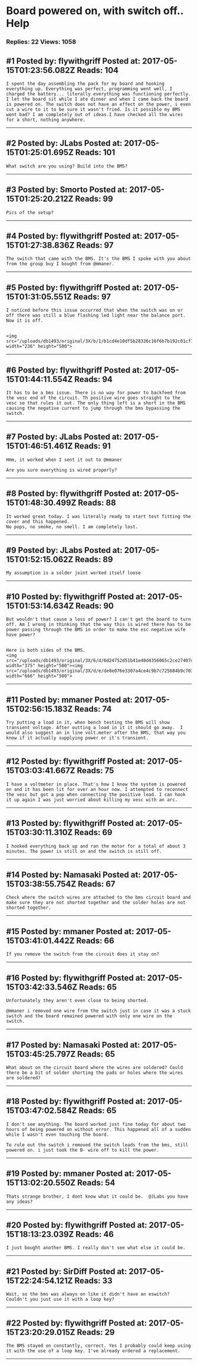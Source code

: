 # Board powered on, with switch off.. Help

### Replies: 22 Views: 1058

## \#1 Posted by: flywithgriff Posted at: 2017-05-15T01:23:56.082Z Reads: 104

```
I spent the day assembling the pack for my board and hooking everything up. Everything was perfect, programming went well, I charged the battery... literally everything was functioning perfectly. I let the board sit while I ate dinner and when I came back the board is powered on. The switch does not have an effect on the power, i even cut a wire to it to be sure it wasn't fried. Is it possible my BMS went bad? I am completely out of ideas.I have checked all the wires for a short, nothing anywhere.
```

---
## \#2 Posted by: JLabs Posted at: 2017-05-15T01:25:01.695Z Reads: 101

```
What switch are you using? Build into the BMS?
```

---
## \#3 Posted by: Smorto Posted at: 2017-05-15T01:25:20.212Z Reads: 99

```
Pics of the setup?
```

---
## \#4 Posted by: flywithgriff Posted at: 2017-05-15T01:27:38.836Z Reads: 97

```
The switch that came with the BMS. It's the BMS I spoke with you about from the group buy I bought from @mmaner.
```

---
## \#5 Posted by: flywithgriff Posted at: 2017-05-15T01:31:05.551Z Reads: 97

```
I noticed before this issue occurred that when the switch was on or off there was still a blue flashing led light near the balance port. Now it is off.


<img src="/uploads/db1493/original/3X/b/1/b1cd4e10df5b28336c16f6b7b192c01cf741f260.JPG" width="236" height="500">
```

---
## \#6 Posted by: flywithgriff Posted at: 2017-05-15T01:44:11.554Z Reads: 94

```
It has to be a bms issue. There is no way for power to backfeed from the vesc end of the circuit. Th positive wire goes straight to the vesc so that rules it out. The only thing left is a short in the BMS causing the negative current to jump through the bms bypassing the switch.
```

---
## \#7 Posted by: JLabs Posted at: 2017-05-15T01:46:51.461Z Reads: 91

```
Hmm, it worked when I sent it out to @mmaner

Are you sure everything is wired properly?
```

---
## \#8 Posted by: flywithgriff Posted at: 2017-05-15T01:48:30.499Z Reads: 88

```
It worked great today. I was literally ready to start test fitting the cover and this happened.
No pops, no smoke, no smell. I am completely lost.
```

---
## \#9 Posted by: JLabs Posted at: 2017-05-15T01:52:15.062Z Reads: 89

```
My assumption is a solder joint worked itself loose
```

---
## \#10 Posted by: flywithgriff Posted at: 2017-05-15T01:53:14.634Z Reads: 90

```
But wouldn't that cause a loss of power? I can't get the board to turn off. Am I wrong in thinking that the way this is wired there has to be power passing through the BMS in order to make the esc negative wife have power?


Here is both sides of the BMS.
<img src="/uploads/db1493/original/3X/6/d/6d24752d51b41e40d4356065c2ce27407d8e4881.JPG" width="375" height="500"><img src="/uploads/db1493/original/3X/d/e/de8e076e3307a4ce4c9b7c725684b9c703efabc3.JPG" width="666" height="500">
```

---
## \#11 Posted by: mmaner Posted at: 2017-05-15T02:56:15.183Z Reads: 74

```
Try putting a load in it, when bench testing the BMS will show transient voltage. After outting a load in it it should go away.  I would also suggest an in line volt.meter after the BMS, that way you know if it actually supplying power or it's transient.
```

---
## \#12 Posted by: flywithgriff Posted at: 2017-05-15T03:03:41.667Z Reads: 75

```
I have a voltmeter in place. That's how I know the system is powered on and it has been lit for over an hour now. I attempted to reconnect the vesc but got a pop when connecting the positive lead. I can hook it up again I was just worried about killing my vesc with an arc.
```

---
## \#13 Posted by: flywithgriff Posted at: 2017-05-15T03:30:11.310Z Reads: 69

```
I hooked everything back up and ran the motor for a total of about 3 minutes. The power is still on and the switch is still off.
```

---
## \#14 Posted by: Namasaki Posted at: 2017-05-15T03:38:55.754Z Reads: 67

```
Check where the switch wires are attached to the bms circuit board and make sure they are not shorted together and the solder holes are not shorted together.
```

---
## \#15 Posted by: mmaner Posted at: 2017-05-15T03:41:01.442Z Reads: 66

```
If you remove the switch from the circuit does it stay on?
```

---
## \#16 Posted by: flywithgriff Posted at: 2017-05-15T03:42:33.546Z Reads: 65

```
Unfortunately they aren't even close to being shorted.

@mmaner i removed one wire from the switch just in case it was a stuck switch and the board remained powered with only one wire on the switch.
```

---
## \#17 Posted by: Namasaki Posted at: 2017-05-15T03:45:25.797Z Reads: 65

```
What about on the circuit board where the wires are soldered? Could there be a bit of solder shorting the pads or holes where the wires are soldered?
```

---
## \#18 Posted by: flywithgriff Posted at: 2017-05-15T03:47:02.584Z Reads: 65

```
I don't see anything. The board worked just fine today for about two hours of being powered on without error. This happened all of a sudden while I wasn't even touching the board.

To rule out the switch i removed the switch leads from the bms, still powered on. i just took the B- wire off to kill the power.
```

---
## \#19 Posted by: mmaner Posted at: 2017-05-15T13:02:20.550Z Reads: 54

```
Thats strange brother, I dont know what it could be.  @JLabs you have any ideas?
```

---
## \#20 Posted by: flywithgriff Posted at: 2017-05-15T18:13:23.039Z Reads: 46

```
I just bought another BMS. I really don't see what else it could be.
```

---
## \#21 Posted by: SirDiff Posted at: 2017-05-15T22:24:54.121Z Reads: 33

```
Wait, so the bms was always on like it didn't have an eswitch? Couldn't you just use it with a loop key?
```

---
## \#22 Posted by: flywithgriff Posted at: 2017-05-15T23:20:29.015Z Reads: 29

```
The BMS stayed on constantly, correct. Yes I probably could keep using it with the use of a loop key. I've already ordered a replacement.
```

---
